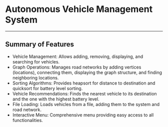 # Autonomous Vehicle Management System

---

## Summary of Features

- Vehicle Management: Allows adding, removing, displaying, and searching for vehicles.
- Graph Operations: Manages road networks by adding vertices (locations), connecting them, displaying the graph structure, and finding neighboring locations.
- Sorting Algorithms: Provides heapsort for distance to destination and quicksort for battery level sorting.
- Vehicle Recommendations: Finds the nearest vehicle to its destination and the one with the highest battery level.
- File Loading: Loads vehicles from a file, adding them to the system and road network.
- Interactive Menu: Comprehensive menu providing easy access to all functionalities.
